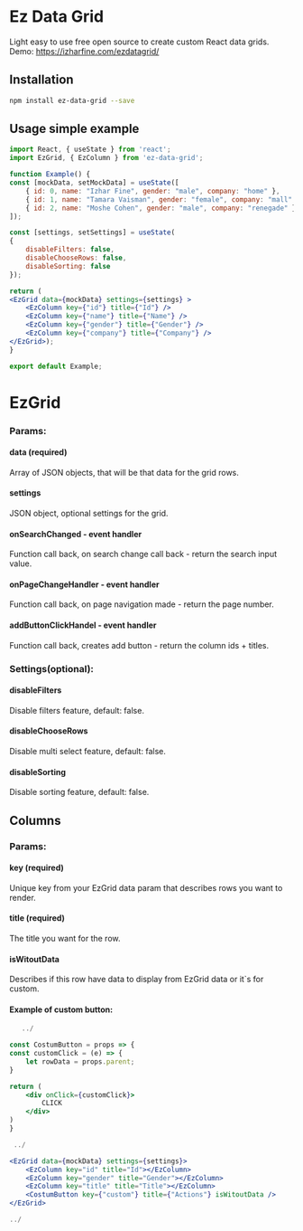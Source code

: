 # Ez Data Grid


Light easy to use free open source to create custom React data grids. <br/>
Demo: https://izharfine.com/ezdatagrid/

## Installation

```bash
npm install ez-data-grid --save
```

## Usage simple example

```jsx
import React, { useState } from 'react';
import EzGrid, { EzColumn } from 'ez-data-grid';

function Example() {
const [mockData, setMockData] = useState([
    { id: 0, name: "Izhar Fine", gender: "male", company: "home" },
    { id: 1, name: "Tamara Vaisman", gender: "female", company: "mall" },
    { id: 2, name: "Moshe Cohen", gender: "male", company: "renegade" }
]);

const [settings, setSettings] = useState(
{
	disableFilters: false,
	disableChooseRows: false,
	disableSorting: false
});

return (
<EzGrid data={mockData} settings={settings} >
    <EzColumn key={"id"} title={"Id"} />
    <EzColumn key={"name"} title={"Name"} />
    <EzColumn key={"gender"} title={"Gender"} />
    <EzColumn key={"company"} title={"Company"} />
</EzGrid>);
}

export default Example;
```

# EzGrid 
### Params:

#### data (required)
Array of JSON objects, that will be that data for the grid rows.

#### settings 
JSON object, optional settings for the grid.

#### onSearchChanged - event handler
Function call back, on search change call back - return the search input value.

#### onPageChangeHandler - event handler 
Function call back, on page navigation made - return the page number.

#### addButtonClickHandel - event handler
Function call back, creates add button - return the column ids + titles.

### Settings(optional):

#### disableFilters
Disable filters feature, default: false.

#### disableChooseRows
Disable multi select feature, default: false.

#### disableSorting
Disable sorting feature, default: false.

## Columns
### Params:

#### key (required)
Unique key from your EzGrid data param that describes rows you want to render.

#### title (required)
The title you want for the row.

#### isWitoutData
Describes if this row have data to display from EzGrid data or it`s for custom.

#### Example of custom button:


```jsx
   ../

const CostumButton = props => {
const customClick = (e) => {
    let rowData = props.parent;
}

return (
    <div onClick={customClick}>
        CLICK
    </div>
)
}

 ../

<EzGrid data={mockData} settings={settings}>
    <EzColumn key="id" title="Id"></EzColumn>
    <EzColumn key="gender" title="Gender"></EzColumn>
    <EzColumn key="title" title="Title"></EzColumn>
    <CostumButton key={"custom"} title={"Actions"} isWitoutData />
</EzGrid>

../
```
